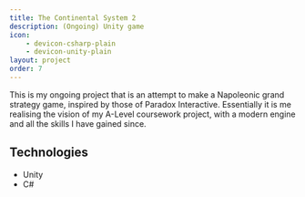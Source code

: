 ```yaml
---
title: The Continental System 2
description: (Ongoing) Unity game
icon: 
    - devicon-csharp-plain
    - devicon-unity-plain
layout: project
order: 7
---
```

This is my ongoing project that is an attempt to make a Napoleonic grand strategy game, inspired by those of Paradox Interactive. Essentially it is me realising the vision of my A-Level coursework project, with a modern engine and all the skills I have gained since.

## Technologies
- Unity
- C#